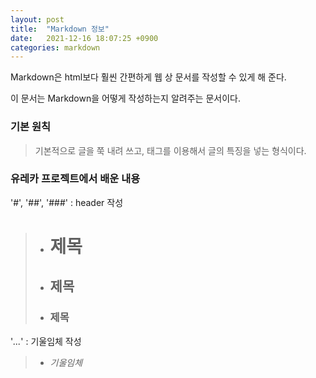 ```yaml
---
layout: post
title:  "Markdown 정보"
date:   2021-12-16 18:07:25 +0900
categories: markdown
---
```


Markdown은 html보다 훨씬 간편하게 웹 상 문서를 작성할 수 있게 해 준다.

이 문서는 Markdown을 어떻게 작성하는지 알려주는 문서이다.

### 기본 원칙

> 기본적으로 글을 쭉 내려 쓰고, 태그를 이용해서 글의 특징을 넣는 형식이다.


### 유레카 프로젝트에서 배운 내용
'#', '##', '###' : header 작성
> - # 제목
> - ## 제목
> - ### 제목


'*...*' : 기울임체 작성
> - *기울임체*